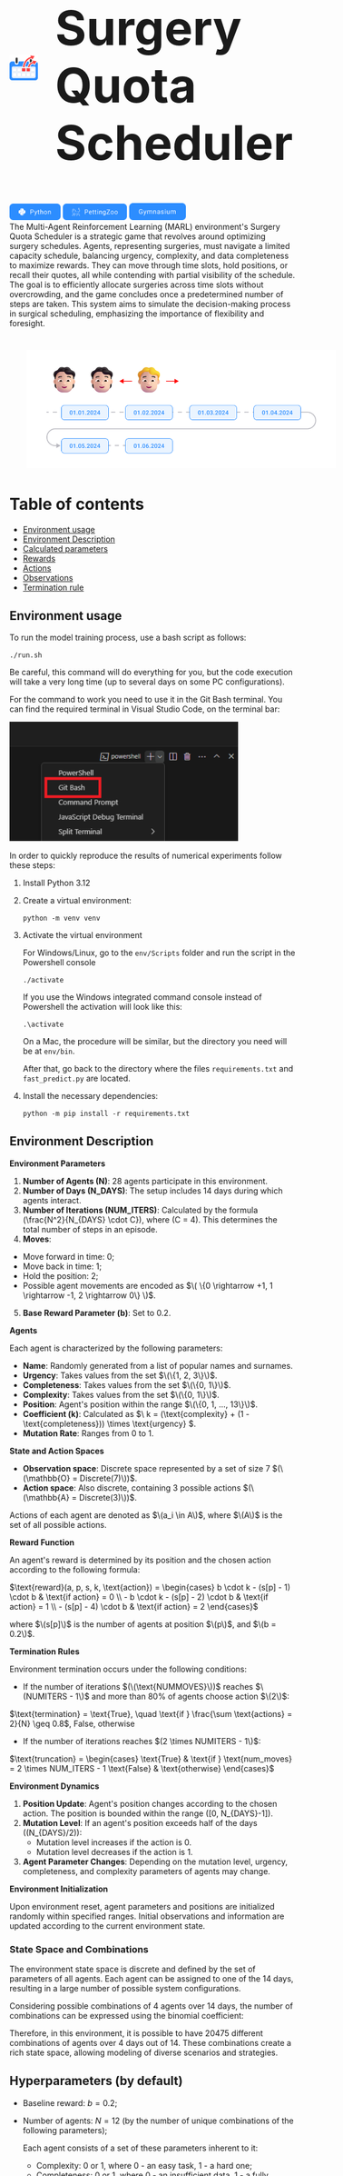 <div style="display: flex; align-items: center;">
    <img alt="description" src="assets/logo.png" width="10%">
    <h1 style="font-size: 6em; margin-left: 30px; display: flex; align-items: center; vertical-align: baseline;">Surgery Quota Scheduler</h1>
</div>


<div>
  

<img alt="python" src="assets/python.png" width="90">
<img alt="pettingzoo" src="assets/pettingzoo.png" width="113">
<img alt="gym" src="assets/gym.png" width="100">

</div>
The Multi-Agent Reinforcement Learning (MARL) environment's Surgery Quota Scheduler is a strategic game that revolves around optimizing surgery schedules. Agents, representing surgeries, must navigate a limited capacity schedule, balancing urgency, complexity, and data completeness to maximize rewards. They can move through time slots, hold positions, or recall their quotes, all while contending with partial visibility of the schedule. The goal is to efficiently allocate surgeries across time slots without overcrowding, and the game concludes once a predetermined number of steps are taken. This system aims to simulate the decision-making process in surgical scheduling, emphasizing the importance of flexibility and foresight.

<h1 style="text-align: center;width: 120%">
    <img alt="description" src="assets/frame.png" width="90%">
</h1>

<h1>Table of contents</h1>

 - [Environment usage](#Environment-usage)
 - [Environment Description](#environment-description)
 - [Calculated parameters](#calculated-parameters)
 - [Rewards](#rewards)
 - [Actions](#actions)
 - [Observations](#observations)
 - [Termination rule](#termination-rule)

## Environment usage
To run the model training process, use a bash script as follows:
```
./run.sh
```
Be careful, this command will do everything for you, but the code execution will take a very long time (up to several days on some PC configurations).

For the command to work you need to use it in the Git Bash terminal. You can find the required terminal in Visual Studio Code, on the terminal bar:

<img alt="gym" src="assets/git.png" width="80%">


In order to quickly reproduce the results of numerical experiments follow these steps:
1) Install Python 3.12
2) Create a virtual environment:
    ```
    python -m venv venv
    ```
3) Activate the virtual environment

    For Windows/Linux, go to the ```env/Scripts``` folder and run the script in the Powershell console
    ```
    ./activate
    ```
    If you use the Windows integrated command console instead of Powershell the activation will look like this:
    ```
    .\activate
    ```
    On a Mac, the procedure will be similar, but the directory you need will be at ``env/bin``.
    
    After that, go back to the directory where the files ```requirements.txt``` and ```fast_predict.py``` are located.

4) Install the necessary dependencies:
    ```
   python -m pip install -r requirements.txt
   ```

## Environment Description

**Environment Parameters**

1. **Number of Agents (N)**: 28 agents participate in this environment.
2. **Number of Days (N_DAYS)**: The setup includes 14 days during which agents interact.
3. **Number of Iterations (NUM_ITERS)**: Calculated by the formula \(\frac{N^2}{N_{DAYS} \cdot C}\), where \(C = 4\). This determines the total number of steps in an episode.
4. **Moves**: 
- Move forward in time: $0$;
- Move back in time: $1$;
- Hold the position: $2$;
- Possible agent movements are encoded as $\( \{0 \rightarrow +1, 1 \rightarrow -1, 2 \rightarrow 0\} \)$.
5. **Base Reward Parameter (b)**: Set to 0.2.

**Agents**

Each agent is characterized by the following parameters:
- **Name**: Randomly generated from a list of popular names and surnames.
- **Urgency**: Takes values from the set $\(\{1, 2, 3\}\)$.
- **Completeness**: Takes values from the set $\(\{0, 1\}\)$.
- **Complexity**: Takes values from the set $\(\{0, 1\}\)$.
- **Position**: Agent's position within the range $\(\{0, 1, ..., 13\}\)$.
- **Coefficient (k)**: Calculated as $\ k = (\text{complexity} + (1 - \text{completeness})) \times \text{urgency} \$.
- **Mutation Rate**: Ranges from 0 to 1.

**State and Action Spaces**

- **Observation space**: Discrete space represented by a set of size 7 $(\(\mathbb{O} = Discrete(7)\))$.
- **Action space**: Also discrete, containing 3 possible actions $(\(\mathbb{A} = Discrete(3)\))$.

Actions of each agent are denoted as $\(a_i \in A\)$, where $\(A\)$ is the set of all possible actions.

**Reward Function**

An agent's reward is determined by its position and the chosen action according to the following formula:

$\text{reward}(a, p, s, k, \text{action}) = \begin{cases} b \cdot k - (s[p] - 1) \cdot b & \text{if action} = 0 \\ - b \cdot k - (s[p] - 2) \cdot b & \text{if action} = 1 \\ - (s[p] - 4) \cdot b & \text{if action} = 2 \end{cases}$


where $\(s[p]\)$ is the number of agents at position $\(p\)$, and $\(b = 0.2\)$.

**Termination Rules**

Environment termination occurs under the following conditions:
- If the number of iterations $(\(\text{NUMMOVES}\))$ reaches $\(NUMITERS - 1\)$ and more than 80% of agents choose action $\(2\)$:

$\text{termination} = \text{True}, \quad \text{if } \frac{\sum \text{actions} = 2}{N} \geq 0.8$, $\text{False, otherwise}$


- If the number of iterations reaches $(2 \times NUMITERS - 1\)$:

$\text{truncation} = \begin{cases} \text{True} & \text{if } \text{num_moves} = 2 \times NUM\_ITERS - 1  \text{False} & \text{otherwise} \end{cases}\$

**Environment Dynamics**

1. **Position Update**: Agent's position changes according to the chosen action. The position is bounded within the range \([0, N_{DAYS}-1]\).
2. **Mutation Level**: If an agent's position exceeds half of the days (\(N_{DAYS}/2\)):
    - Mutation level increases if the action is 0.
    - Mutation level decreases if the action is 1.
3. **Agent Parameter Changes**: Depending on the mutation level, urgency, completeness, and complexity parameters of agents may change.

**Environment Initialization**

Upon environment reset, agent parameters and positions are initialized randomly within specified ranges. Initial observations and information are updated according to the current environment state.

### State Space and Combinations

The environment state space is discrete and defined by the set of parameters of all agents. Each agent can be assigned to one of the 14 days, resulting in a large number of possible system configurations.

Considering possible combinations of 4 agents over 14 days, the number of combinations can be expressed using the binomial coefficient:

Therefore, in this environment, it is possible to have 20475 different combinations of agents over 4 days out of 14. These combinations create a rich state space, allowing modeling of diverse scenarios and strategies.



## Hyperparameters (by default)
- Baseline reward: $b=0.2$;
- Number of agents: $N=12$ (by the number of unique combinations of the following parameters);
  
    Each agent consists of a set of these parameters inherent to it:
    - Complexity: 0 or 1, where 0 - an easy task, 1 - a hard one;
    - Completeness: 0 or 1, where 0 - an insufficient data, 1 - a fully covered case;
    - Urgency: ascending from 1 (lowest priority) to 3 (highest priority);
- Time slot capacity: $C=4$;

## Calculated parameters
- Number of steps: $S=N^2/C$;
- Scaling factor: $k=(Complexity+(1 - Completeness))*Urgency$;

## Rewards
- Reschedule a quote forward 1 time step in future: $r=-b*k$;
- Reschedule a quote back 1 time step in time: $r=+b*k$;
- Hold the position: 
  - if $n \leq C$, $r=(C-n)*b$;
  - if $n>C$, $r=-(n-C)*b$;
  where $n$ - current number of agents in focal time slot
- If more than $C$ agents in one time slot and it is the end of the episode: $r=-10$;
- If every agent placed in time slot with no more than 3 other agents at the end of the episode $r=+10$;

## Actions
- Move forward in time;
- Move back in time;
- Hold the position;
- Recall your quote with chance equals to $P=0.05$ (may randomly occur at any time step);

## Observations
At each step, the agent observes a short period of time that includes the number of bids:
- 3 steps forward in time
- 3 steps backward in time.
  
They can also see 10 steps into the future and past, but not all of it. For the example, we take a date two weeks from now, the agent observes the current number of bids for that day, however, we intentionally introduce random variation by multiplying the true value by a randomly chosen coefficient (uniform probability distribution) in the range [0.5...1.5], rounding to the nearest integer. There is no information after 10 steps forward or backward.

## Termination rule
The episode ends when the numbers of steps reaches $S$.

## Launched application
The result of launch 'human' render mode is down below:
<h1 style="text-align: center;width: 120%">
    <img alt="pygame gif" src="assets/2024-03-26 15.22.44.gif" width="90%">
</h1>
